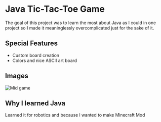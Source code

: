 # Java Tic-Tac-Toe Game
The goal of this project was to learn the most about Java as I could in one project so I made it meaninglessly overcomplicated just for the sake of it.

## Special Features
- Custom board creation
- Colors and nice ASCII art board

## Images
![Mid game](https://github.com/michael-lesirge/tic-tac-toe/assets/100492377/4fdffff7-7732-4320-a518-d544e5da9cca)


## Why I learned Java
Learned it for robotics and because I wanted to make Minecraft Mod
